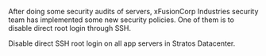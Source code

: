 After doing some security audits of servers, xFusionCorp Industries security team has implemented some new security policies. One of them is to disable direct root login through SSH. 



Disable direct SSH root login on all app servers in Stratos Datacenter.